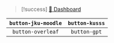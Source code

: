 
> [!success] [🐢 Dashboard](Dashboard.md)

| `button-jku-moodle` | `button-kusss` |
| :-----------------: | :--------------: |
| `button-overleaf` | `button-gpt`|